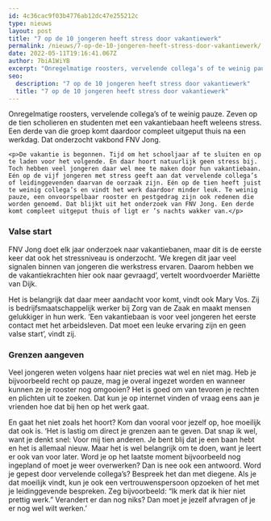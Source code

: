 ```yaml
---
id: 4c36cac9f03b4776ab12dc47e255212c
type: nieuws
layout: post
title: "7 op de 10 jongeren heeft stress door vakantiewerk"
permalink: /nieuws/7-op-de-10-jongeren-heeft-stress-door-vakantiewerk/
date: 2022-05-11T19:16:41.067Z
author: 7biA1WiYB
excerpt: "Onregelmatige roosters, vervelende collega’s of te weinig pauze. Zeven op de tien scholieren en studenten met een vakantiebaan heeft weleens stress. Een derde van die groep komt daardoor compleet uitgeput thuis na een werkdag. Dat onderzocht vakbond FNV Jong.  "
seo:
  description: "7 op de 10 jongeren heeft stress door vakantiewerk"
  title: "7 op de 10 jongeren heeft stress door vakantiewerk"
---
```

Onregelmatige roosters, vervelende collega’s of te weinig pauze. Zeven op de tien scholieren en studenten met een vakantiebaan heeft weleens stress. Een derde van die groep komt daardoor compleet uitgeput thuis na een werkdag. Dat onderzocht vakbond FNV Jong.  

    <p>De vakantie is begonnen. Tijd om het schooljaar af te sluiten en op te laden voor het volgende. En daar hoort natuurlijk geen stress bij. Toch hebben veel jongeren daar wel mee te maken door hun vakantiebaan. Eén op de vijf jongeren met stress geeft aan dat vervelende collega’s of leidinggevenden daarvan de oorzaak zijn. Eén op de tien heeft juist te weinig collega’s en vindt het werk daardoor minder leuk. Te weinig pauze, een onvoorspelbaar rooster en pestgedrag zijn ook redenen die worden genoemd. Dat blijkt uit het onderzoek van FNV Jong. Een derde komt compleet uitgeput thuis of ligt er ’s nachts wakker van.</p>
<h3>Valse start</h3>
<p>FNV Jong doet elk jaar onderzoek naar vakantiebanen, maar dit is de eerste keer dat ook het stressniveau is onderzocht. ‘We kregen dit jaar veel signalen binnen van jongeren die werkstress ervaren. Daarom hebben we de vakantiekrachten hier ook naar gevraagd’, vertelt woordvoerder Mariëtte van Dijk.</p>
<p>Het is belangrijk dat daar meer aandacht voor komt, vindt ook Mary Vos. Zij is bedrijfsmaatschappelijk werker bij Zorg van de Zaak en maakt mensen gelukkiger in hun werk. ‘Een vakantiebaan is voor veel jongeren het eerste contact met het arbeidsleven. Dat moet een leuke ervaring zijn en geen valse start’, vindt zij.</p>
<h3>Grenzen aangeven</h3>
<p>Veel jongeren weten volgens haar niet precies wat wel en niet mag. Heb je bijvoorbeeld recht op pauze, mag je overal ingezet worden en wanneer kunnen ze je rooster nog omgooien? Het is goed om van tevoren je rechten en plichten uit te zoeken. Dat kun je op internet vinden of vraag eens aan je vrienden hoe dat bij hen op het werk gaat.</p>
<p>En gaat het niet zoals het hoort? Kom dan vooral voor jezelf op, hoe moeilijk dat ook is. ‘Het is lastig om direct je grenzen aan te geven. Dat snap ik wel, want je denkt snel: Voor mij tien anderen. Je bent blij dat je een baan hebt en het is allemaal nieuw. Maar het is wel belangrijk om te doen, want je leert er ook van voor later. Word je op het laatste moment bijvoorbeeld nog ingepland of moet je weer overwerken? Dan is nee ook een antwoord. Word je gepest door vervelende collega’s? Bespreek het dan met diegene. Als je dat moeilijk vindt, kun je ook een vertrouwenspersoon opzoeken of het met je leidinggevende bespreken. Zeg bijvoorbeeld: “Ik merk dat ik hier niet prettig werk.” Verandert er dan nog niks? Dan moet je jezelf afvragen of je er nog wel wilt werken.’</p>  
